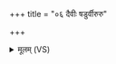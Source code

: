 +++
title = "०६ दैवीः षडुर्वीरुरु"

+++
<details><summary>मूलम् (VS)</summary>

दैवीः॑ षडुर्वीरु॒रु नः॑ कृणोत॒ विश्वे॑ देवास इ॒ह मा॑दयध्वम्। मा नो॑ विददभि॒भा मो अश॑स्ति॒र्मा नो॑ विदद्वृजि॒ना द्वेष्या॒ या ॥
</details>